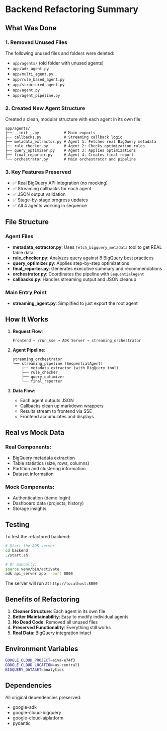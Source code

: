 # Backend Refactoring Summary

## What Was Done

### 1. Removed Unused Files
The following unused files and folders were deleted:
- `app/agents/` (old folder with unused agents)
- `app/adk_agent.py`
- `app/multi_agent.py`
- `app/rule_based_agent.py`
- `app/structured_agent.py`
- `app/agent.py`
- `app/agent_pipeline.py`

### 2. Created New Agent Structure
Created a clean, modular structure with each agent in its own file:

```
app/agents/
├── __init__.py           # Main exports
├── callbacks.py          # Streaming callback logic
├── metadata_extractor.py # Agent 1: Fetches real BigQuery metadata
├── rule_checker.py       # Agent 2: Checks optimization rules
├── query_optimizer.py    # Agent 3: Applies optimizations
├── final_reporter.py     # Agent 4: Creates final report
└── orchestrator.py       # Main orchestrator and pipeline
```

### 3. Key Features Preserved
- ✅ Real BigQuery API integration (no mocking)
- ✅ Streaming callbacks for each agent
- ✅ JSON output validation
- ✅ Stage-by-stage progress updates
- ✅ All 4 agents working in sequence

## File Structure

### Agent Files
- **metadata_extractor.py**: Uses `fetch_bigquery_metadata` tool to get REAL table data
- **rule_checker.py**: Analyzes query against 8 BigQuery best practices
- **query_optimizer.py**: Applies step-by-step optimizations
- **final_reporter.py**: Generates executive summary and recommendations
- **orchestrator.py**: Coordinates the pipeline with `SequentialAgent`
- **callbacks.py**: Handles streaming output and JSON cleanup

### Main Entry Point
- **streaming_agent.py**: Simplified to just export the root agent

## How It Works

1. **Request Flow**:
   ```
   Frontend → /run_sse → ADK Server → streaming_orchestrator
   ```

2. **Agent Pipeline**:
   ```
   streaming_orchestrator
   └── streaming_pipeline (SequentialAgent)
       ├── metadata_extractor (with BigQuery tool)
       ├── rule_checker
       ├── query_optimizer
       └── final_reporter
   ```

3. **Data Flow**:
   - Each agent outputs JSON
   - Callbacks clean up markdown wrappers
   - Results stream to frontend via SSE
   - Frontend accumulates and displays

## Real vs Mock Data

### Real Components:
- BigQuery metadata extraction
- Table statistics (size, rows, columns)
- Partition and clustering information
- Dataset information

### Mock Components:
- Authentication (demo login)
- Dashboard data (projects, history)
- Storage insights

## Testing

To test the refactored backend:

```bash
# Start the ADK server
cd backend
./start.sh

# Or manually:
source venv/bin/activate
adk api_server app --port 8000
```

The server will run at `http://localhost:8000`

## Benefits of Refactoring

1. **Cleaner Structure**: Each agent in its own file
2. **Better Maintainability**: Easy to modify individual agents
3. **No Dead Code**: Removed all unused files
4. **Preserved Functionality**: Everything still works
5. **Real Data**: BigQuery integration intact

## Environment Variables

```bash
GOOGLE_CLOUD_PROJECT=aiva-e74f3
GOOGLE_CLOUD_LOCATION=us-central1
BIGQUERY_DATASET=analytics
```

## Dependencies

All original dependencies preserved:
- google-adk
- google-cloud-bigquery
- google-cloud-aiplatform
- pydantic